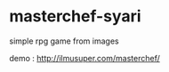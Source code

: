 masterchef-syari
================

simple rpg game from images

demo : http://ilmusuper.com/masterchef/
